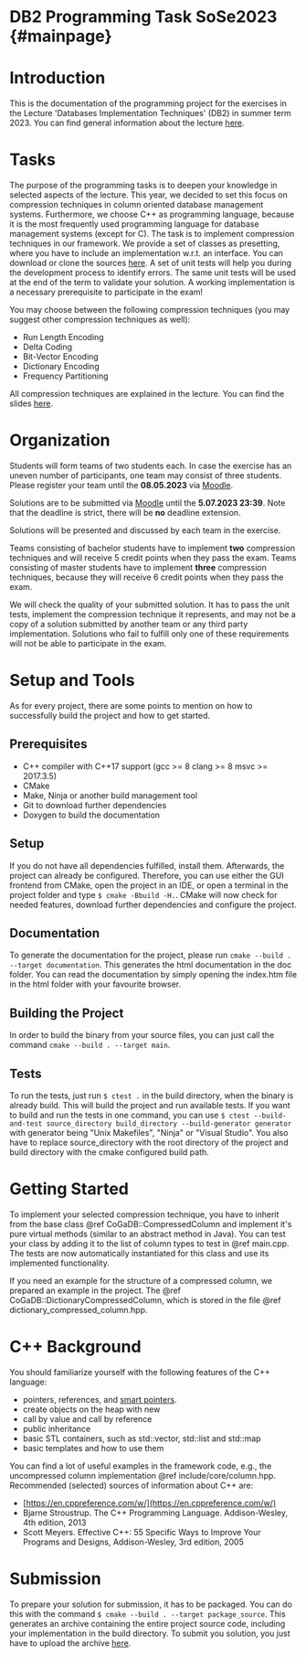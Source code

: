 DB2 Programming Task SoSe2023                        {#mainpage}
============

# Introduction
This is the documentation of the programming project for the exercises in the Lecture 'Databases Implementation Techniques' (DB2) in summer term 2023.
You can find general information about the lecture [here](https://www.dbse.ovgu.de/Lehre/Sommersemester/Bachelor+und+Master/DB2.html).

# Tasks
The purpose of the programming tasks is to deepen your knowledge in selected aspects of the lecture. 
This year, we decided to set this focus on compression techniques in column oriented database management systems. 
Furthermore, we choose C++ as programming language, because it is the most frequently used programming language for database management systems (except for C).
The task is to implement compression techniques in our framework. 
We provide a set of classes as presetting, where you have to include an implementation w.r.t. an interface. 
You can download or clone the sources [here](https://git.iti.cs.ovgu.de/dbse-teaching/db2_programming_project). 
A set of unit tests will help you during the development process to identify errors. 
The same unit tests will be used at the end of the term to validate your solution. 
A working implementation is a necessary prerequisite to participate in the exam!

You may choose between the following compression techniques (you may suggest other compression techniques as well):
- Run Length Encoding
- Delta Coding
- Bit-Vector Encoding
- Dictionary Encoding
- Frequency Partitioning

All compression techniques are explained in the lecture. You can find the slides [here](https://elearning.ovgu.de/course/view.php?id=12434#section-6).

# Organization

Students will form teams of two students each. In case the exercise has an uneven number of participants, one team may consist of three students.
Please register your team until the **08.05.2023** via [Moodle](https://elearning.ovgu.de/mod/choicegroup/view.php?id=416630).

Solutions are to be submitted via [Moodle](https://elearning.ovgu.de/mod/assign/view.php?id=416631) until the **5.07.2023 23:39**.
Note that the deadline is strict, there will be **no** deadline extension.

Solutions will be presented and discussed by each team in the exercise.

Teams consisting of bachelor students have to implement **two** compression techniques and will receive 5 credit points when they pass the exam.
Teams consisting of master students have to implement **three** compression techniques, because they will receive 6 credit points when they pass the exam.

We will check the quality of your submitted solution. 
It has to pass the unit tests, implement the compression technique it represents, and may not be a copy of a solution submitted by another team or any third party implementation. 
Solutions who fail to fulfill only one of these requirements will not be able to participate in the exam.


# Setup and Tools
As for every project, there are some points to mention on how to successfully build the project and how to get started.

## Prerequisites
- C++ compiler with C++17 support (gcc >= 8 clang >= 8 msvc >= 2017.3.5)
- CMake
- Make, Ninja or another build management tool
- Git to download further dependencies
- Doxygen to build the documentation

## Setup
If you do not have all dependencies fulfilled, install them. Afterwards, the project can already be configured. 
Therefore, you can use either the GUI frontend from CMake, open the project in an IDE, or open a terminal in the project folder and type `$ cmake -Bbuild -H.`. 
CMake will now check for needed features, download further dependencies and configure the project.

## Documentation
To generate the documentation for the project, please run `cmake --build . --target documentation`.
This generates the html documentation in the doc folder. 
You can read the documentation by simply opening the index.htm file in the html folder with your favourite browser.

## Building the Project
In order to build the binary from your source files, you can just call the command `cmake --build . --target main`.

## Tests
To run the tests, just run `$ ctest .` in the build directory, when the binary is already build. This will build the project and run available tests.
If you want to build and run the tests in one command, you can use `$ ctest --build-and-test source_directory build_directory --build-generator generator` with generator being "Unix Makefiles", "Ninja" or "Visual Studio".
You also have to replace source_directory with the root directory of the project and build directory with the cmake configured build path.

# Getting Started
To implement your selected compression technique, you have to inherit from the base class @ref CoGaDB::CompressedColumn and implement it's pure virtual methods (similar to an abstract method in Java).
You can test your class by adding it to the list of column types to test in @ref main.cpp. The tests are now automatically instantiated for this class and use its implemented functionality.

If you need an example for the structure of a compressed column, we prepared an example in the project.
The @ref CoGaDB::DictionaryCompressedColumn, which is stored in the file @ref dictionary_compressed_column.hpp.

# C++ Background
You should familiarize yourself with the following features of the C++ language:
- pointers, references, and [smart pointers](https://en.cppreference.com/w/cpp/memory).
- create objects on the heap with new
- call by value and call by reference
- public inheritance
- basic STL containers, such as std::vector, std::list and std::map
- basic templates and how to use them

You can find a lot of useful examples in the framework code, e.g., the uncompressed column implementation @ref include/core/column.hpp.
Recommended (selected) sources of information about C++ are:
- [https://en.cppreference.com/w/](https://en.cppreference.com/w/)
- Bjarne Stroustrup. The C++ Programming Language. Addison-Wesley, 4th edition, 2013
- Scott Meyers. Effective C++: 55 Specific Ways to Improve Your Programs and Designs, Addison-Wesley, 3rd edition, 2005

# Submission
To prepare your solution for submission, it has to be packaged. You can do this with the command `$ cmake --build . --target package_source`.
This generates an archive containing the entire project source code, including your implementation in the build directory.
To submit you solution, you just have to upload the archive [here](https://elearning.ovgu.de/mod/assign/view.php?id=416631).
